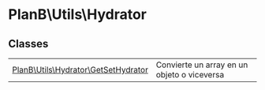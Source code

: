 
                                                                                                                                            
    
# PlanB\Utils\Hydrator



## Classes
| | |
| --- | --- |
| [PlanB\Utils\Hydrator\GetSetHydrator](../../PlanB/Utils/Hydrator/GetSetHydrator.md) | Convierte un array en un objeto o viceversa |






                                                                                                                                                                                                                                                                                                                                                                                                            
    
                                                                                                                                                                                                                                                                             
                